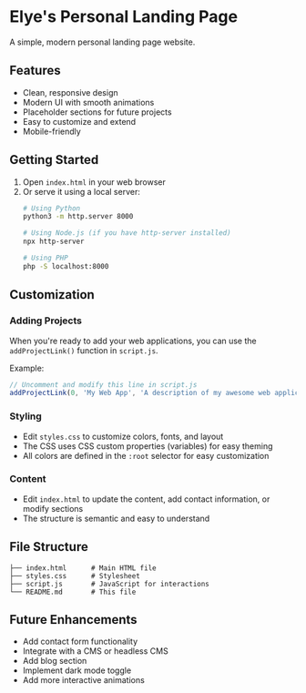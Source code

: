 # Elye's Personal Landing Page

A simple, modern personal landing page website.

## Features

- Clean, responsive design
- Modern UI with smooth animations
- Placeholder sections for future projects
- Easy to customize and extend
- Mobile-friendly

## Getting Started

1. Open `index.html` in your web browser
2. Or serve it using a local server:
   ```bash
   # Using Python
   python3 -m http.server 8000
   
   # Using Node.js (if you have http-server installed)
   npx http-server
   
   # Using PHP
   php -S localhost:8000
   ```

## Customization

### Adding Projects

When you're ready to add your web applications, you can use the `addProjectLink()` function in `script.js`. 

Example:
```javascript
// Uncomment and modify this line in script.js
addProjectLink(0, 'My Web App', 'A description of my awesome web application', 'https://myapp.com', 'Visit App');
```

### Styling

- Edit `styles.css` to customize colors, fonts, and layout
- The CSS uses CSS custom properties (variables) for easy theming
- All colors are defined in the `:root` selector for easy customization

### Content

- Edit `index.html` to update the content, add contact information, or modify sections
- The structure is semantic and easy to understand

## File Structure

```
├── index.html      # Main HTML file
├── styles.css      # Stylesheet
├── script.js       # JavaScript for interactions
└── README.md       # This file
```

## Future Enhancements

- Add contact form functionality
- Integrate with a CMS or headless CMS
- Add blog section
- Implement dark mode toggle
- Add more interactive animations
